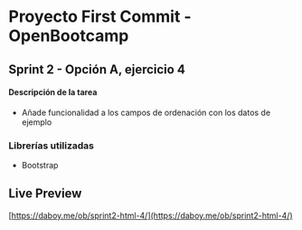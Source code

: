 # Proyecto First Commit - OpenBootcamp
## Sprint 2 - Opción A, ejercicio 4

#### Descripción de la tarea
- Añade funcionalidad a los campos de ordenación con los datos de ejemplo
### Librerías utilizadas
- Bootstrap
## Live Preview
[https://daboy.me/ob/sprint2-html-4/](https://daboy.me/ob/sprint2-html-4/)
